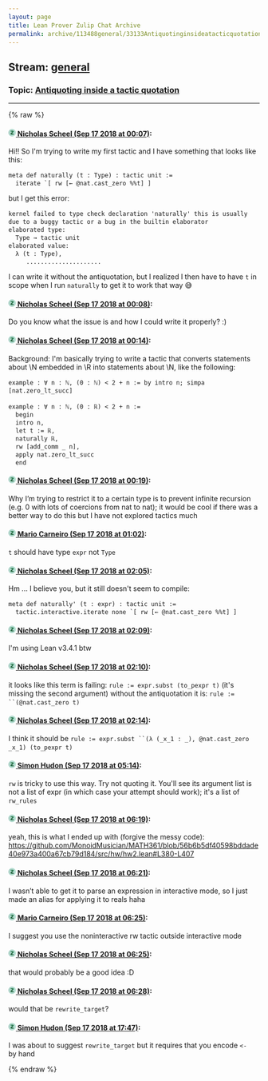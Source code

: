 ```yaml
---
layout: page
title: Lean Prover Zulip Chat Archive 
permalink: archive/113488general/33133Antiquotinginsideatacticquotation.html
---
```


## Stream: [general](index.html)
### Topic: [Antiquoting inside a tactic quotation](33133Antiquotinginsideatacticquotation.html)

---


{% raw %}
#### [![Click to go to Zulip](../../assets/img/zulip2.png) Nicholas Scheel (Sep 17 2018 at 00:07)](https://leanprover.zulipchat.com/#narrow/stream/113488-general/topic/Antiquoting%20inside%20a%20tactic%20quotation/near/134069500):
Hi!! So I'm trying to write my first tactic and I have something that looks like this:
```lean
meta def naturally (t : Type) : tactic unit :=
  iterate `[ rw [← @nat.cast_zero %%t] ]
```
but I get this error:
```
kernel failed to type check declaration 'naturally' this is usually due to a buggy tactic or a bug in the builtin elaborator
elaborated type:
  Type → tactic unit
elaborated value:
  λ (t : Type),
     .....................
```

I can write it without the antiquotation, but I realized I then have to have `t` in scope when I run `naturally` to get it to work that way :sweat_smile:

#### [![Click to go to Zulip](../../assets/img/zulip2.png) Nicholas Scheel (Sep 17 2018 at 00:08)](https://leanprover.zulipchat.com/#narrow/stream/113488-general/topic/Antiquoting%20inside%20a%20tactic%20quotation/near/134069543):
Do you know what the issue is and how I could write it properly? :)

#### [![Click to go to Zulip](../../assets/img/zulip2.png) Nicholas Scheel (Sep 17 2018 at 00:14)](https://leanprover.zulipchat.com/#narrow/stream/113488-general/topic/Antiquoting%20inside%20a%20tactic%20quotation/near/134069695):
Background: I'm basically trying to write a tactic that converts statements about \N embedded in \R into statements about \N, like the following:
```lean
example : ∀ n : ℕ, (0 : ℕ) < 2 + n := by intro n; simpa [nat.zero_lt_succ]

example : ∀ n : ℕ, (0 : ℝ) < 2 + n :=
  begin
  intro n,
  let t := ℝ,
  naturally ℝ,
  rw [add_comm _ n],
  apply nat.zero_lt_succ
  end
```

#### [![Click to go to Zulip](../../assets/img/zulip2.png) Nicholas Scheel (Sep 17 2018 at 00:19)](https://leanprover.zulipchat.com/#narrow/stream/113488-general/topic/Antiquoting%20inside%20a%20tactic%20quotation/near/134069807):
Why I’m trying to restrict it to a certain type is to prevent infinite recursion (e.g. 0 with lots of coercions from nat to nat); it would be cool if there was a better way to do this but I have not explored tactics much

#### [![Click to go to Zulip](../../assets/img/zulip2.png) Mario Carneiro (Sep 17 2018 at 01:02)](https://leanprover.zulipchat.com/#narrow/stream/113488-general/topic/Antiquoting%20inside%20a%20tactic%20quotation/near/134070948):
`t` should have type `expr` not `Type`

#### [![Click to go to Zulip](../../assets/img/zulip2.png) Nicholas Scheel (Sep 17 2018 at 02:05)](https://leanprover.zulipchat.com/#narrow/stream/113488-general/topic/Antiquoting%20inside%20a%20tactic%20quotation/near/134072594):
Hm ... I believe you, but it still doesn't seem to compile:
```lean
meta def naturally' (t : expr) : tactic unit :=
  tactic.interactive.iterate none `[ rw [← @nat.cast_zero %%t] ]
```

#### [![Click to go to Zulip](../../assets/img/zulip2.png) Nicholas Scheel (Sep 17 2018 at 02:09)](https://leanprover.zulipchat.com/#narrow/stream/113488-general/topic/Antiquoting%20inside%20a%20tactic%20quotation/near/134072699):
I'm using Lean v3.4.1 btw

#### [![Click to go to Zulip](../../assets/img/zulip2.png) Nicholas Scheel (Sep 17 2018 at 02:10)](https://leanprover.zulipchat.com/#narrow/stream/113488-general/topic/Antiquoting%20inside%20a%20tactic%20quotation/near/134072755):
it looks like this term is failing: `rule := expr.subst (to_pexpr t)` (it's missing the second argument)
without the antiquotation it is: `rule := ``(@nat.cast_zero t)`

#### [![Click to go to Zulip](../../assets/img/zulip2.png) Nicholas Scheel (Sep 17 2018 at 02:14)](https://leanprover.zulipchat.com/#narrow/stream/113488-general/topic/Antiquoting%20inside%20a%20tactic%20quotation/near/134072861):
I think it should be `rule := expr.subst ``(λ (_x_1 : _), @nat.cast_zero _x_1) (to_pexpr t)`

#### [![Click to go to Zulip](../../assets/img/zulip2.png) Simon Hudon (Sep 17 2018 at 05:14)](https://leanprover.zulipchat.com/#narrow/stream/113488-general/topic/Antiquoting%20inside%20a%20tactic%20quotation/near/134077733):
`rw` is tricky to use this way. Try not quoting it. You'll see its argument list is not a list of expr (in which case your attempt should work); it's a list of `rw_rules`

#### [![Click to go to Zulip](../../assets/img/zulip2.png) Nicholas Scheel (Sep 17 2018 at 06:19)](https://leanprover.zulipchat.com/#narrow/stream/113488-general/topic/Antiquoting%20inside%20a%20tactic%20quotation/near/134079385):
yeah, this is what I ended up with (forgive the messy code): https://github.com/MonoidMusician/MATH361/blob/56b6b5df40598bddade40e973a400a67cb79d184/src/hw/hw2.lean#L380-L407

#### [![Click to go to Zulip](../../assets/img/zulip2.png) Nicholas Scheel (Sep 17 2018 at 06:21)](https://leanprover.zulipchat.com/#narrow/stream/113488-general/topic/Antiquoting%20inside%20a%20tactic%20quotation/near/134079431):
I wasn’t able to get it to parse an expression in interactive mode, so I just made an alias for applying it to reals haha

#### [![Click to go to Zulip](../../assets/img/zulip2.png) Mario Carneiro (Sep 17 2018 at 06:25)](https://leanprover.zulipchat.com/#narrow/stream/113488-general/topic/Antiquoting%20inside%20a%20tactic%20quotation/near/134079528):
I suggest you use the noninteractive rw tactic outside interactive mode

#### [![Click to go to Zulip](../../assets/img/zulip2.png) Nicholas Scheel (Sep 17 2018 at 06:25)](https://leanprover.zulipchat.com/#narrow/stream/113488-general/topic/Antiquoting%20inside%20a%20tactic%20quotation/near/134079539):
that would probably be a good idea :D

#### [![Click to go to Zulip](../../assets/img/zulip2.png) Nicholas Scheel (Sep 17 2018 at 06:28)](https://leanprover.zulipchat.com/#narrow/stream/113488-general/topic/Antiquoting%20inside%20a%20tactic%20quotation/near/134079627):
would that be `rewrite_target`?

#### [![Click to go to Zulip](../../assets/img/zulip2.png) Simon Hudon (Sep 17 2018 at 17:47)](https://leanprover.zulipchat.com/#narrow/stream/113488-general/topic/Antiquoting%20inside%20a%20tactic%20quotation/near/134108985):
I was about to suggest `rewrite_target` but it requires that you encode `<- ` by hand


{% endraw %}
